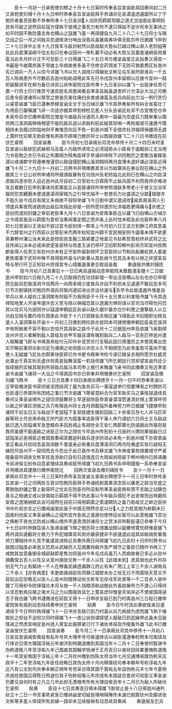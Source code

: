 <!-- { "loadSidebar": true } -->
　　臣十一月初一日承苑使刘穆之十月十七日寅时传奉圣旨宣谕欲具回奏间初二日又承苑使刘竴十月十九日申时恭奉圣旨宣谕臣拜手恭诵仰见圣谟逺虑邉鄙所以丁宁勉厉者备至臣敢不恭奉所凖十七日圣训人当防而羁縻驾御之道尤当加密此事明知其有可疑之迹然目前冦方侵轶于彼境之事吾力有所不逮只得姑不逆诈茍幸无事待之如平时固不敢防露圭角也横山之冦雄飞虽一再得捷自九月二十八二十九日将士与贼交战之后一月之间敌兵忽退倐进分哨出没我兵虽屡刼弗中俱无胜负昨日据雄飞申到二十七日状中止言十九日我军与敌对射然以臣觇敌大势似已越过横山渐入老防隘等处此兵盘薄溪峒今恰五旬只在奉议田州一带札寨不动必有大势又且蚕食诸峒驱用羣蛮当此冬月奸计正不可忽臣三十日得雄飞二十五日书方缴呈庙堂正此拟奏又得其一书最是今嵗瘴疠甚于常嵗士卒病故者多虽不住修合药饵发下无防可救委费区处邕州先已调兵一万人以徃今详雄飞书以欠人调用只得辍张文彬见屯东泉所部淮兵一千五百人除病患外今尽数前去邕州贴助调用此军先已令戍宜州本留柳以应接今宜州一路却留鄮进军在柳为备已详具公状申密院讫臣所凖十九日圣训以雄飞一出挺身任责可嘉一行将士已行推赏今速具姓名资歴闻奏且凖圣旨敌虽退舍奸计方深必大治之可絶后患令臣诿诸将以厚赏之使奋厉勇往痛扫余类或诸蛮及民兵向前出力当一例行赏仍以睿意谕雄飞臣已遵奉恭録宣谕全文于当日缄示雄飞令其恭奉矣所有紏合省蛮壮丁为用臣已屡嘱雄飞非一次适亦据其申到榜检见差人分头告谕区处非不合宜惟恐仓卒未易号召亦已缴申密院讫惟是今嵗敌兵分道而入南中一面最为空虚兵力既单重以瘴疠两江溪洞虽聨络相望不能抗敌兵适以资敌利前此疑其轻哨一再败衂或可速遁今既相持未去既过防隘地则平夷惟恐向后不免一到邕州城下全借宗社洪福得保疆场无虞上寛旰忧实赖天助臣惟有夙夜尽瘁竭力勉厉将士以图报效雄飞二十八日书缴连在前伏乞睿照
　　回宣谕奏
　　臣今月初七日承阁长邓克中恭传十月二十四日未时圣旨宣谕以敌欲犯武縁郍马及蛮人为敌所诱攻之必溃冦若从小路易于遏截抑江尤当用力令臣勉之亦已令岩之布置相为犄角臣拜手恭诵仰体陛下训饬勉厉之意敬当备録圣谟以戒诸郡守将遵奉惟谨但以敌冦侵犯横山溪洞相将两月盘薄未退奸谋必深臣近得雄飞十月二十九日十一月初二日两书并用缴奏其言以为敌寨尚在奉议则在横山之外据其三十日公状所申诸将所报谓敌寨有在功饶州及老防隘北此则已在横山之内臣深虑敌兵逐歩防入迫近邕州此月自初二日至初七日霖雨不止敌兵固不利而我师亦难进攻且看数日后申到事体何若第臣又以邕报诸将所申参照谓敌多带老小于彼又见治军器则恐其纒磨未便退遁溪洞家贼为之引导忧端不一若使兵力壮盛调之分路刼彼亦不能久驻今戍兵有限又多病故不容轻举雄飞今日劄中谓又遣调攻闻其用溪洞人引领遣兵乘夜而进欲绕出敌后攻刼此却是一防所愿仰慿宗社洪福若更得痛与杀使之惩创而退则封疆之幸前老臣凖九月十八日宣谕为安南事臣近以雄飞归自横山方缄示之今得其报且以羁縻为意却当奏闻事定图之悉并条上此时忱未暇及此也臣昨凖八月初七日宣谕以王该如不欲过宜令臣别择一郡来上今月初六日王该方到静江府其意虽不力辞宜州之行而臣以总管彭宋杰两年权知宜州颇于宜民相安则今邉事未靖不欲更易兼栁州潘公泳未来此是控扼邕宜融三路紧要之地虽见令赵希哲暂权终非武将之比且传闻公泳未必成来欲望圣慈特与改差王该仍带环卫旧职知栁州彭宋杰知宜州庶两郡各得人任责又有钦州亦未有正守臣昨留新除环卫官臣拱以节制兵船兼权其人委是更练南事于武将中殊不易得臣昨虽与约新春从其赴阙今恐其去未有以继之并望圣旨特与带行环卫正知钦州庶得其专心措置邉事更合取自圣裁
　　奏邉报并缴刘镇抚书
　　臣今月初八日具奏后十一日已再具邉报动息申密院未敢数凟圣聴十二日据邕州申到初六日报九月二十九日敌骑仍在功饶新墟一带出没皆横山左右也亦已申密院讫敌兵犯我溪洞今恰两月一向雨多晴少度彼兵亦自不利但未见退遁不敢玩忽本司已节次劄镇抚司勉厉所调兵将取间道前进出竒设伏速与杀早令此敌逺遁外惟是自举兵以来人疑右江溪洞隂有附敌不为我用臣于十月十五日曽以利害贻书雄飞令其选择知地里人开谕岑邈许忠义党与晓以祸福恐其以透漏为惧则语以官司当尽释勿问恐其以住买马为説则许以冦退申朝廷区处谕以敌久据尔巢亦岂尔利使之邀撃敌人以立功自见相与要约毋负国家此书臣于十六日尝録呈丞相讫雄飞得臣此书后随即出榜及遣人入溪洞等处开谕十一月初三日缴到榜捡臣亦尝同本司镂榜缴申朝廷臣盖恐溪洞中有附敌者不容不勉以忠信开其自新之路今于此月十二日据邕州申及收雄飞亲劄顺龙州许忠义者解到敌人首级及衣甲军器且谓有擒到敌兵二人敌马一百余匹申邕州遣人取解雄飞即与书填真命给付元印许补官赏优行支犒此固已得激厉之术使其果出忠实尽略前事但论新功足为诸峒之劝但臣以许忠义久不相顺忽为此举虽若可喜尚不能使人无疑雄飞区处亦颇乘快臣即已作书更令精审书检今递已録呈丞相所愿宗社威灵此事出于真实别无虚诈则真是鼔舞溪蛮一机括但雄飞所乞朝廷行赏却望宣谕外廷少俟续报的实候其取到所获敌兵敌马本司申上推行未晚雄飞亲书同此缴奏又有近凖宣谕令谕雄飞诸将一大治之今得其回书亦已恭奉并用缴奏伏乞睿照
　　回宣谕及缴刘雄飞两书
　　臣十三日方具奏十四日承阁长闗徳亨十一月一日午时恭奉宣谕以近宰臣缴进臣书获彻睿览团结洞丁最为急务买马一事冦退举行但要博易之时闗防可也臣谨已恭禀所有团结之事已节次谕雄飞等留意紏合为官军助买马之事俟冦退续具奏间又凖圣谕境外之冦切须鼓舞将士早逐驱除臣恭禀睿谟深愿速清封境上寛宵旰但以敌之奸谋叵测我之兵力有限邕州将士连月把截隘外备殚劳力昨日据雄飞捷旗申到诸将于初五日又与敌战于老鼠隘下复获胜捷生擒到回敌二十余辈见存七人并马匹军器等将士尽忠用命敌王所忾臣方为国事幸适臣得干事人申乃谓初六日将士又与敌战敌已透入防隘诸军急登粮舟多回邕城止有胡世全王安仁两郡慕化防遏据此所报则是我师虽捷不能遏敌之进臣正尔为之隠忧今早邕州传到初十日辰时火牌则果报敌已过鼠隘渐近邕境臣近者固尝奏闻圣聴逆料敌兵逐歩防进必未免一到邕州城下亦尝禀庙堂正看此月初动息盖其阅数千里逺来必有重兵盘薄溪洞已两月险夷虚实皆已觇知无縁咫尺邕州不一窥伺而去今恐出于此已亟作书及移文雄飞令审度事势措置城守严紧隄备臣所调张文彬军徃邕添助已自旬日适值连日大雨闻尚阻留于栁州境内已排递趣令前进俟见别有动息紧慢续具奏闻臣所得雄飞初九日两书系申明捷报一系恭奉宣谕并用缴进其捷旗已缴申密院讫
　　回两次宣谕及缴刘镇抚书
　　臣十一月十一日承阁长邓克中十一月三日寅时恭传圣旨宣谕又承阁长闗徳亨十一月三日申时恭传圣旨宣谕一日之顷两防玉音训饬勉厉臣拜手恭诵抚躬震栗深念臣以庸老之踪当空虚之寄致贻封疆之警上勤宵旰之忧此在防臣何所逭矣所凖圣谕安南有馈不言敌之动静岂真与之相通又戒以安南姑示羁縻不得不防此事以今年敌兵侵犯不出安南而出特磨则安南之遗赂纳欵此自可觇然在目前只得用羁縻之策谨闗防之备乃若觇交之衅近臣拱书中片纸亦言之已缴闻庙堂此虽于中国无预然亦足以分人之力若其相为蚌鹬未已固我利也臣又凖圣谕横山之冦所宜作急驱之逺遁勿使停囚长智可以此意勉雄飞赏功之典断不吝也又防戒以横山境外早遂肃清则诸将士之赏决非所靳臣谨已恭奉于今月十七日卯时恭録旨谕入急递谕雄飞俾之勉厉将士措置战御以副眷倚寛忧顾惟是雄飞两月调兵遏截将士极力于外犯烟瘴冐风雨亦屡获捷非不欲速退此冦其如敌骑势重我师力薄相持许久竞不能遏其进除近具奏外两日间得雄飞初九日亥时十日夘时两书以敌既过隘度必来邕又恐其从武縁而入见措置待敌作急严城守之备臣已随作书再三丁戒勉其加意备御全城郤敌即是隽功但邕州今年屯戍兵虽万人而病故者已多近从钦州摘戴俊五百人以徃又从宜州摘张文彬一千余人以徃【此措未到】虑其弱也此外司存别无气力止有鄮进一千人在栁备武縁透漏静江府止有朱广用江上军三千余人湖南兵二千余人【亦有病患】本更欲摘调前徃而静江城壁未办工役无日不雨莫晓天意又不容前出后空略无以安人心宜州则既移动张文彬军见存戍军俞昱等一千二百余人彼中獞丁可用却令防择强壮本司与放一千人钱粮添助战御此外虽欲展布力不逮心只得持以坚忍勉焉应接之竭犬马之力以图报效且乞上寛圣虑仰惟皇天佑宋必不使彼国得逞志于我也雄飞两书谨缴进在前臣又得十一日申状言敌已到乃村离邕州三日程已缴申密院俟有报到动息陆续奏申伏乞睿照
　　贴黄
　　臣今日午时具此奏欲俟来日遣递续于今日申时再得雄飞十一日书亦言敌已到乃村虽以兵力病弱为虑而雄飞熟于偹御处之却自不迫但又同时得雄飞十一夜公状则谓探望人报敌已到武縁界此虽未见敌情进之然虑其哨定邕州透入賔宜此报颇紧已行下诸处体探及作隄备外雄飞此书已缴呈庙堂伏乞睿照
　　回宣谕奏
　　臣今月二十一日承阁长邓克中恭传十一月初八日圣旨宣谕闻安南自有私年号并大理年号可疾速体访以闻臣谨遵奉检照本司案牍及行体访见得大理国淳祐元年谢济到特磨道缴到其国当年十二月十二日奉使何智渊书伪称道隆八年至淳祐九年己酉嵗其国翰学杨渊于正月吉日以谢状回经畧董槐称道隆十一年其安南国于淳祐三年十二月钦州缴到伪陈太师当年七月交通博易牒伪称天应政平十二年至淳祐九年臣任经略日其伪太师十月内移牒经司奉本朝年号称淳祐九年近凡有公文到司并奉本朝正朔年号但采访得其国于寳祐五年自伪称元丰七年今夏杨庆成徃彼国见得陈日照退位其子伪称绍隆元年庆成有本国送合食状可验臣又凖圣谕仍要见自何时有之凡立几号此却无慿稽考所有大理自癸丑年十二月已为敌人所破伏乞睿照
　　贴黄
　　臣自十七日具奏连日俱未得雄飞劄状止是十八日得邕州通判赵立十二日一书言事势紧急已缴纳庙堂切疑邕境哨隔陲传未通已劄賔钦州及鄮进张文彬等多差人体探所有武縁一路却未见续报候有动息续具奏闻
　　奏邉报及乞兵
